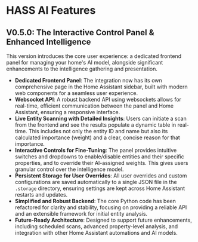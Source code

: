 # HASS AI Features

## V0.5.0: The Interactive Control Panel & Enhanced Intelligence

This version introduces the core user experience: a dedicated frontend panel for managing your home's AI model, alongside significant enhancements to the intelligence gathering and presentation.

- **Dedicated Frontend Panel**: The integration now has its own comprehensive page in the Home Assistant sidebar, built with modern web components for a seamless user experience.
- **Websocket API**: A robust backend API using websockets allows for real-time, efficient communication between the panel and Home Assistant, ensuring a responsive interface.
- **Live Entity Scanning with Detailed Insights**: Users can initiate a scan from the frontend and see the results populate a dynamic table in real-time. This includes not only the entity ID and name but also its calculated importance (weight) and a clear, concise reason for that importance.
- **Interactive Controls for Fine-Tuning**: The panel provides intuitive switches and dropdowns to enable/disable entities and their specific properties, and to override their AI-assigned weights. This gives users granular control over the intelligence model.
- **Persistent Storage for User Overrides**: All user overrides and custom configurations are saved automatically to a single JSON file in the `.storage` directory, ensuring settings are kept across Home Assistant restarts and updates.
- **Simplified and Robust Backend**: The core Python code has been refactored for clarity and stability, focusing on providing a reliable API and an extensible framework for initial entity analysis.
- **Future-Ready Architecture**: Designed to support future enhancements, including scheduled scans, advanced property-level analysis, and integration with other Home Assistant automations and AI models.